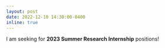 ```yaml
---
layout: post
date: 2022-12-10 14:30:00-0400
inline: true
---
```


I am seeking for <b>2023 Summer Research Internship</b> positions!
